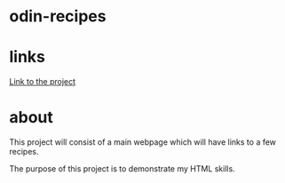 # odin-recipes

# links 
[Link to the project](https://john-zaia.github.io/odin-recipes)

# about
This project will consist of a main webpage which will
have links to a few recipes.

The purpose of this project is to demonstrate my HTML skills.
